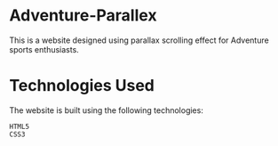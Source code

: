 # Adventure-Parallex
This is a website designed using parallax scrolling effect for Adventure sports enthusiasts.

# Technologies Used
The website is built using the following technologies:

    HTML5
    CSS3

